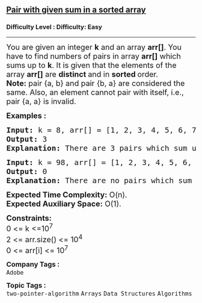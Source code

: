<h2><a href="https://www.geeksforgeeks.org/problems/pair-with-given-sum-in-a-sorted-array4940/1">Pair with given sum in a sorted array</a></h2><h3>Difficulty Level : Difficulty: Easy</h3><hr><div class="problems_problem_content__Xm_eO"><p><span style="font-size: 20px;">You are given an integer <strong>k</strong> and an array <strong>arr[]</strong>. You have to find numbers of pairs in array <strong>arr[]</strong> which sums up to <strong>k</strong>. It is given that the elements of the array <strong>arr[]</strong> are <strong>distinct </strong>and in <strong>sorted </strong>order.<br><strong>Note:</strong> pair {a, b} and pair {b, a} are considered the same. Also, an element cannot pair with itself, i.e., pair {a, a} is invalid.</span></p>
<p><span style="font-size: 20px;"><strong>Examples :</strong></span></p>
<pre><span style="font-size: 20px;"><strong>Input: </strong>k = 8, arr[] = [1, 2, 3, 4, 5, 6, 7]
<strong>Output: </strong>3
<strong>Explanation: </strong>There are 3 pairs which sum up to 8 : {1, 7}, {2, 6}, {3, 5}
</span></pre>
<pre><span style="font-size: 20px;"><strong>Input: </strong>k = 98, arr[] = [1, 2, 3, 4, 5, 6, 7]<br></span><strong style="font-size: 20px;">Output: </strong><span style="font-size: 20px;">0<br></span><strong style="font-size: 20px;">Explanation: </strong><span style="font-size: 20px;">There are no pairs which sum up to 98.</span></pre>
<p><span style="font-size: 20px;"><strong>Expected Time Complexity:</strong> O(n).<br><strong>Expected Auxiliary Space:</strong>&nbsp;O(1).</span></p>
<p><span style="font-size: 20px;"><strong>Constraints:</strong><br>0 &lt;= k &lt;=10<sup>7</sup><br>2 &lt;= arr.size() &lt;= 10<sup>4</sup><br>0 &lt;= arr[i] &lt;= 10<sup>7</sup></span></p></div><p><span style=font-size:18px><strong>Company Tags : </strong><br><code>Adobe</code>&nbsp;<br><p><span style=font-size:18px><strong>Topic Tags : </strong><br><code>two-pointer-algorithm</code>&nbsp;<code>Arrays</code>&nbsp;<code>Data Structures</code>&nbsp;<code>Algorithms</code>&nbsp;